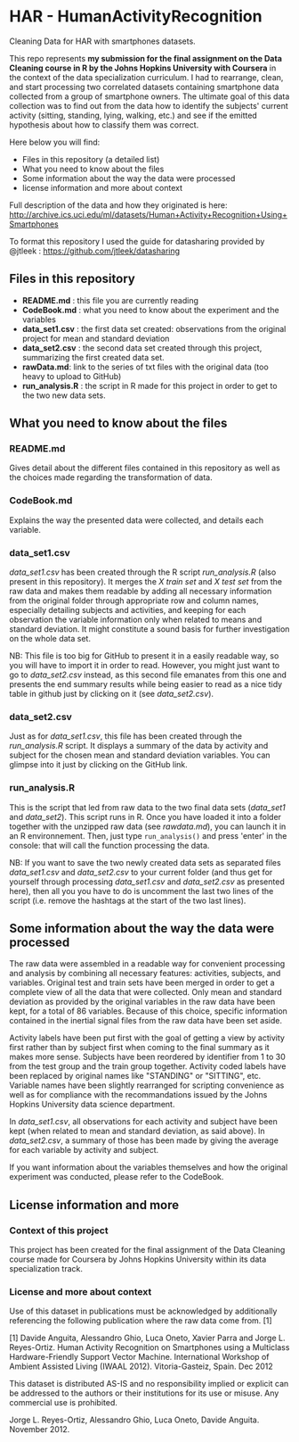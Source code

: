 # HAR - HumanActivityRecognition
Cleaning Data for HAR with smartphones datasets. 

This repo represents **my submission for the final assignment on the Data Cleaning course in R by the Johns Hopkins University with Coursera** in the context of the data specialization curriculum. I had to rearrange, clean, and start processing two correlated datasets containing smartphone data collected from a group of smartphone owners. The ultimate goal of this data collection was to find out from the data how to identify the subjects' current activity (sitting, standing, lying, walking, etc.) and see if the emitted hypothesis about how to classify them was correct.  

Here below you will find:
- Files in this repository (a detailed list)
- What you need to know about the files
- Some information about the way the data were processed
- license information and more about context

Full description of the data and how they originated is here:
http://archive.ics.uci.edu/ml/datasets/Human+Activity+Recognition+Using+Smartphones

To format this repository I used the guide for datasharing provided by @jtleek : https://github.com/jtleek/datasharing 

## Files in this repository

- **README.md** : this file you are currently reading
- **CodeBook.md** : what you need to know about the experiment and the variables
- **data_set1.csv** : the first data set created: observations from the original project for mean and standard deviation
- **data_set2.csv** : the second data set created through this project, summarizing the first created data set.
- **rawData.md**: link to the series of txt files with the original data (too heavy to upload to GitHub) 
- **run_analysis.R** : the script in R made for this project in order to get to the two new data sets. 

## What you need to know about the files

### README.md
Gives detail about the different files contained in this repository as well as the choices made regarding the transformation of data.

### CodeBook.md 
Explains the way the presented data were collected, and details each variable.

### data_set1.csv
*data_set1.csv* has been created through the R script *run_analysis.R* (also present in this repository). It merges the *X train set* and *X test set* from the raw data and makes them readable by adding all necessary information from the original folder through appropriate row and column names, especially detailing subjects and activities, and keeping for each observation the variable information only when related to means and standard deviation. It might constitute a sound basis for further investigation on the whole data set.

NB: This file is too big for GitHub to present it in a easily readable way, so you will have to import it in order to read. However, you might just want to go to *data_set2.csv* instead, as this second file emanates from this one and presents the end summary results while being easier to read as a nice tidy table in github just by clicking on it (see *data_set2.csv*).  

### data_set2.csv
Just as for *data_set1.csv*, this file has been created through the *run_analysis.R* script. It displays a summary of the data by activity and subject for the chosen mean and standard deviation variables. You can glimpse into it just by clicking on the GitHub link.

### run_analysis.R
This is the script that led from raw data to the two final data sets (*data_set1* and *data_set2*). This script runs in R. Once you have loaded it into a folder together with the unzipped raw data (see *rawdata.md*), you can launch it in an R environnement. Then, just type `run_analysis()` and press 'enter' in the console: that will call the function processing the data. 

NB: If you want to save the two newly created data sets as separated files *data_set1.csv* and *data_set2.csv* to your current folder (and thus get for yourself through processing *data_set1.csv* and *data_set2.csv* as presented here), then all you you have to do is uncomment the last two lines of the script (i.e. remove the hashtags at the start of the two last lines). 


## Some information about the way the data were processed

The raw data were assembled in a readable way for convenient processing and analysis by combining all necessary features: activities, subjects, and variables. Original test and train sets have been merged in order to get a complete view of all the data that were collected. Only mean and standard deviation as provided by the original variables in the raw data have been kept, for a total of 86 variables. Because of this choice, specific information contained in the inertial signal files from the raw data have been set aside.

Activity labels have been put first with the goal of getting a view by activity first rather than by subject first when coming to the final summary as it makes more sense. Subjects have been reordered by identifier from 1 to 30 from the test group and the train group together. Activity coded labels have been replaced by original names like "STANDING" or "SITTING", etc. Variable names have been slightly rearranged for scripting convenience as well as for compliance with the recommandations issued by the Johns Hopkins University data science department.

In *data_set1.csv*, all observations for each activity and subject have been kept (when related to mean and standard deviation, as said above). In *data_set2.csv*, a summary of those has been made by giving the average for each variable by activity and subject.

If you want information about the variables themselves and how the original experiment was conducted, please refer to the CodeBook.


## License information and more

### Context of this project

This project has been created for the final assignment of the Data Cleaning course made for Coursera by Johns Hopkins University within its data specialization track.

 ### License and more about context 

Use of this dataset in publications must be acknowledged by additionally referencing the following publication where the raw data come from. [1] 

[1] Davide Anguita, Alessandro Ghio, Luca Oneto, Xavier Parra and Jorge L. Reyes-Ortiz. Human Activity Recognition on Smartphones using a Multiclass Hardware-Friendly Support Vector Machine. International Workshop of Ambient Assisted Living (IWAAL 2012). Vitoria-Gasteiz, Spain. Dec 2012

This dataset is distributed AS-IS and no responsibility implied or explicit can be addressed to the authors or their institutions for its use or misuse. Any commercial use is prohibited.

Jorge L. Reyes-Ortiz, Alessandro Ghio, Luca Oneto, Davide Anguita. November 2012.

